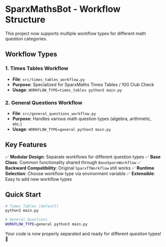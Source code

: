 # SparxMathsBot - Workflow Structure

This project now supports multiple workflow types for different math question categories.

## Workflow Types

### 1. Times Tables Workflow
- **File**: `src/times_tables_workflow.py`
- **Purpose**: Specialized for SparxMaths Times Tables / 100 Club Check
- **Usage**: `WORKFLOW_TYPE=times_tables python3 main.py`

### 2. General Questions Workflow  
- **File**: `src/general_questions_workflow.py`
- **Purpose**: Handles various math question types (algebra, arithmetic, etc.)
- **Usage**: `WORKFLOW_TYPE=general python3 main.py`

## Key Features

✅ **Modular Design**: Separate workflows for different question types
✅ **Base Class**: Common functionality shared through `BaseSparxWorkflow`
✅ **Backward Compatibility**: Original `SparxTTWorkflow` still works
✅ **Runtime Selection**: Choose workflow type via environment variable
✅ **Extensible**: Easy to add new workflow types

## Quick Start

```bash
# Times Tables (default)
python3 main.py

# General Questions
WORKFLOW_TYPE=general python3 main.py
```

Your code is now properly separated and ready for different question types! 🚀
